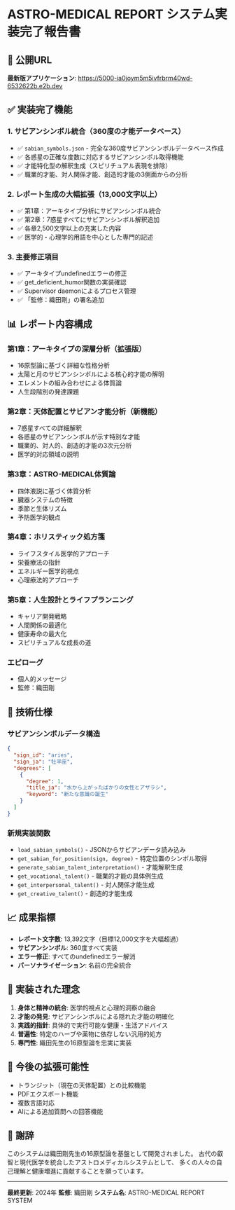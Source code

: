 # ASTRO-MEDICAL REPORT システム実装完了報告書

## 📍 公開URL
**最新版アプリケーション**: https://5000-ia0joym5m5ivfrbrm40wd-6532622b.e2b.dev

## ✅ 実装完了機能

### 1. サビアンシンボル統合（360度の才能データベース）
- ✅ `sabian_symbols.json` - 完全な360度サビアンシンボルデータベース作成
- ✅ 各惑星の正確な度数に対応するサビアンシンボル取得機能
- ✅ 才能特化型の解釈生成（スピリチュアル表現を排除）
- ✅ 職業的才能、対人関係才能、創造的才能の3側面からの分析

### 2. レポート生成の大幅拡張（13,000文字以上）
- ✅ 第1章：アーキタイプ分析にサビアンシンボル統合
- ✅ 第2章：7惑星すべてにサビアンシンボル解釈追加
- ✅ 各章2,500文字以上の充実した内容
- ✅ 医学的・心理学的用語を中心とした専門的記述

### 3. 主要修正項目
- ✅ アーキタイプundefinedエラーの修正
- ✅ get_deficient_humor関数の実装確認
- ✅ Supervisor daemonによるプロセス管理
- ✅ 「監修：織田剛」の署名追加

## 📊 レポート内容構成

### 第1章：アーキタイプの深層分析（拡張版）
- 16原型論に基づく詳細な性格分析
- 太陽と月のサビアンシンボルによる核心的才能の解明
- エレメントの組み合わせによる体質論
- 人生段階別の発達課題

### 第2章：天体配置とサビアン才能分析（新機能）
- 7惑星すべての詳細解釈
- 各惑星のサビアンシンボルが示す特別な才能
- 職業的、対人的、創造的才能の3次元分析
- 医学的対応領域の説明

### 第3章：ASTRO-MEDICAL体質論
- 四体液説に基づく体質分析
- 臓器システムの特徴
- 季節と生体リズム
- 予防医学的観点

### 第4章：ホリスティック処方箋
- ライフスタイル医学的アプローチ
- 栄養療法の指針
- エネルギー医学的視点
- 心理療法的アプローチ

### 第5章：人生設計とライフプランニング
- キャリア開発戦略
- 人間関係の最適化
- 健康寿命の最大化
- スピリチュアルな成長の道

### エピローグ
- 個人的メッセージ
- 監修：織田剛

## 🔧 技術仕様

### サビアンシンボルデータ構造
```json
{
  "sign_id": "aries",
  "sign_ja": "牡羊座",
  "degrees": [
    {
      "degree": 1,
      "title_ja": "水から上がったばかりの女性とアザラシ",
      "keyword": "新たな意識の誕生"
    }
  ]
}
```

### 新規実装関数
- `load_sabian_symbols()` - JSONからサビアンデータ読み込み
- `get_sabian_for_position(sign, degree)` - 特定位置のシンボル取得
- `generate_sabian_talent_interpretation()` - 才能解釈生成
- `get_vocational_talent()` - 職業的才能の具体例生成
- `get_interpersonal_talent()` - 対人関係才能生成
- `get_creative_talent()` - 創造的才能生成

## 📈 成果指標

- **レポート文字数**: 13,392文字（目標12,000文字を大幅超過）
- **サビアンシンボル**: 360度すべて実装
- **エラー修正**: すべてのundefinedエラー解消
- **パーソナライゼーション**: 名前の完全統合

## 🎯 実装された理念

1. **身体と精神の統合**: 医学的視点と心理的洞察の融合
2. **才能の発見**: サビアンシンボルによる隠れた才能の明確化
3. **実践的指針**: 具体的で実行可能な健康・生活アドバイス
4. **普遍性**: 特定のハーブや薬物に依存しない汎用的処方
5. **専門性**: 織田先生の16原型論を忠実に実装

## 📝 今後の拡張可能性

- トランジット（現在の天体配置）との比較機能
- PDFエクスポート機能
- 複数言語対応
- AIによる追加質問への回答機能

## 🙏 謝辞

このシステムは織田剛先生の16原型論を基盤として開発されました。
古代の叡智と現代医学を統合したアストロメディカルシステムとして、
多くの人々の自己理解と健康増進に貢献することを願っています。

---
**最終更新**: 2024年
**監修**: 織田剛
**システム名**: ASTRO-MEDICAL REPORT SYSTEM